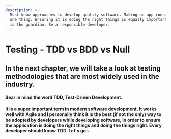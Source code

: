 ```yaml
---
description: >-
  Must-know approaches to develop quality software. Making an app runnable is
  one thing. Ensuring it is doing the right things is equally important. Testing
  is the guardian. Be a responsible developer.
---
```


# Testing - TDD vs BDD vs Null

## In the next chapter, we will take a look at testing methodologies that are most widely used in the industry. 

#### Bear in mind the word TDD, Test-Driven Development. 

#### It is a super important term in modern software development. It works well with Agile and I personally think it is the best \(if not the only\) way to be adopted by developers while developing software, in order to ensure the application is doing the right things and doing the things right. Every developer should know TDD. Let's go~

